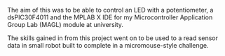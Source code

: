 The aim of this was to be able to control an LED with a potentiometer, a dsPIC30F4011 and the MPLAB X IDE for my Microcontroller Application Group Lab (MAGL) module at university.

The skills gained in from this project went on to be used to a read sensor data in small robot built to complete in a micromouse-style challenge.
